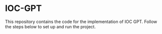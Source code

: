 # IOC-GPT
This repository contains the code for the implementation of IOC GPT. Follow the steps below to set up and run the project.
